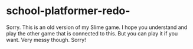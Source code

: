 # school-platformer-redo-
Sorry. This is an old version of my Slime game. I hope you understand and play the other game that is connected to this. 
But you can play it if you want. Very messy though. Sorry!
